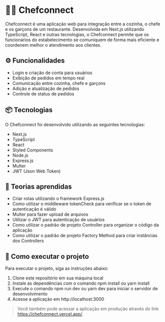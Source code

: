 # 👨‍🍳 Chefconnect
Chefconnect é uma aplicação web para integração entre a cozinha, o chefe e os garçons de um restaurante. Desenvolvida em Next.js utilizando TypeScript, React e outras tecnologias, o Chefconnect permite que os funcionários do estabelecimento se comuniquem de forma mais eficiente e coordenem melhor o atendimento aos clientes.

## ⚙ Funcionalidades
- Login e criação de conta para usuários
- Exibição de pedidos em tempo real
- Comunicação entre cozinha, chefe e garçons
- Adição e atualização de pedidos
- Controle de status de pedidos

## 📦 Tecnologias
O Chefconnect foi desenvolvido utilizando as seguintes tecnologias:
- Next.js
- TypeScript
- React
- Styled Components
- Node.js
- Express.js
- Multer
- JWT (Json Web Token)

## 🧠 Teorias aprendidas
- Criar rotas utilizando o framework Express.js
- Como utilizar o middleware tokenCheck para verificar se o token de autenticação é válido
- Multer para fazer upload de arquivos
- Utilizar o JWT para autenticação de usuários
- Como utilizar o padrão de projeto Controller para organizar o código da aplicação
- Como utilizar o padrão de projeto Factory Method para criar instâncias dos Controllers

## 🔽 Como executar o projeto
Para executar o projeto, siga as instruções abaixo:

1. Clone este repositório em sua máquina local
2. Instale as dependências com o comando npm install ou yarn install
3. Execute o comando npm run dev ou yarn dev para iniciar o servidor de desenvolvimento
4. Acesse a aplicação em http://localhost:3000

> Você também pode acessar a aplicação em produção através do link https://chefconnect.vercel.app/.
